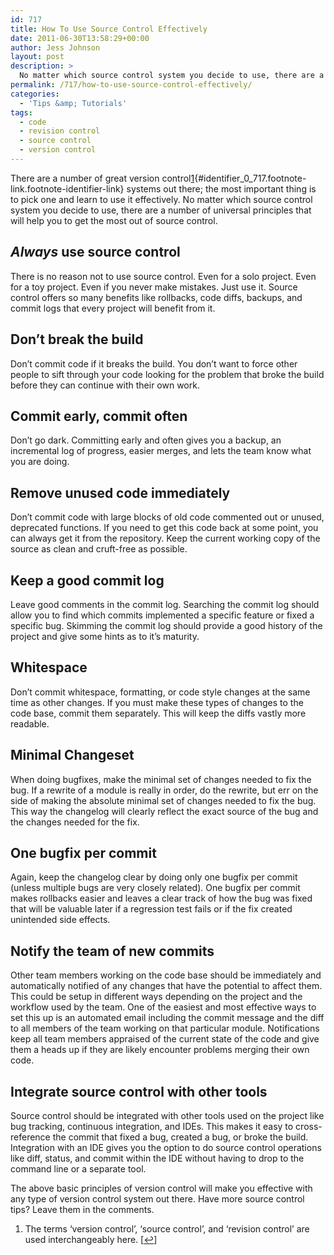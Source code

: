 ```yaml
---
id: 717
title: How To Use Source Control Effectively
date: 2011-06-30T13:58:29+00:00
author: Jess Johnson
layout: post
description: >
  No matter which source control system you decide to use, there are a number of universal principles that will help you to get the most out of version control.
permalink: /717/how-to-use-source-control-effectively/
categories:
  - 'Tips &amp; Tutorials'
tags:
  - code
  - revision control
  - source control
  - version control
---
```

There are a number of great version control[1](#footnote_0_717 "The terms &lsquo;version control&rsquo;,  &lsquo;source control&rsquo;, and &lsquo;revision control&rsquo; are used interchangeably here."){#identifier_0_717.footnote-link.footnote-identifier-link} systems out there; the most important thing is to pick one and learn to use it effectively. No matter which source control system you decide to use, there are a number of universal principles that will help you to get the most out of source control.<!--more-->

## _Always_ use source control

There is no reason not to use source control. Even for a solo project. Even for a toy project. Even if you never make mistakes. Just use it. Source control offers so many benefits like rollbacks, code diffs, backups, and commit logs that every project will benefit from it.

## Don&#8217;t break the build

Don&#8217;t commit code if it breaks the build. You don&#8217;t want to force other people to sift through your code looking for the problem that broke the build before they can continue with their own work.

## Commit early, commit often

Don&#8217;t go dark. Committing early and often gives you a backup, an incremental log of progress, easier merges, and lets the team know what you are doing.

## Remove unused code immediately

Don&#8217;t commit code with large blocks of old code commented out or unused, deprecated functions. If you need to get this code back at some point, you can always get it from the repository. Keep the current working copy of the source as clean and cruft-free as possible.

## Keep a good commit log

Leave good comments in the commit log. Searching the commit log should allow you to find which commits implemented a specific feature or fixed a specific bug. Skimming the commit log should provide a good history of the project and give some hints as to it&#8217;s maturity.

## Whitespace

Don&#8217;t commit whitespace, formatting, or code style changes at the same time as other changes. If you must make these types of changes to the code base, commit them separately. This will keep the diffs vastly more readable.

## Minimal Changeset

When doing bugfixes, make the minimal set of changes needed to fix the bug. If a rewrite of a module is really in order, do the rewrite, but err on the side of making the absolute minimal set of changes needed to fix the bug. This way the changelog will clearly reflect the exact source of the bug and the changes needed for the fix.

## One bugfix per commit

Again, keep the changelog clear by doing only one bugfix per commit (unless multiple bugs are very closely related). One bugfix per commit makes rollbacks easier and leaves a clear track of how the bug was fixed that will be valuable later if a regression test fails or if the fix created unintended side effects.

## Notify the team of new commits

Other team members working on the code base should be immediately and automatically notified of any changes that have the potential to affect them. This could be setup in different ways depending on the project and the workflow used by the team. One of the easiest and most effective ways to set this up is an automated email including the commit message and the diff to all members of the team working on that particular module. Notifications keep all team members appraised of the current state of the code and give them a heads up if they are likely encounter problems merging their own code.

## Integrate source control with other tools

Source control should be integrated with other tools used on the project like bug tracking, continuous integration, and IDEs. This makes it easy to cross-reference the commit that fixed a bug, created a bug, or broke the build. Integration with an IDE gives you the option to do source control operations like diff, status, and commit within the IDE without having to drop to the command line or a separate tool.

The above basic principles of version control will make you effective with any type of version control system out there. Have more source control tips? Leave them in the comments. 

<ol class="footnotes">
  <li id="footnote_0_717" class="footnote">
    The terms &#8216;version control&#8217;, &#8216;source control&#8217;, and &#8216;revision control&#8217; are used interchangeably here. [<a href="#identifier_0_717" class="footnote-link footnote-back-link">&#8617;</a>]
  </li>
</ol>
